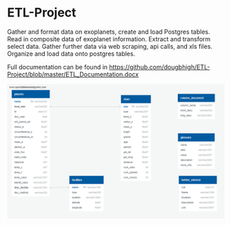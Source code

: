 # ETL-Project

Gather and format data on exoplanets, create and load Postgres tables.
  Read in composite data of exoplanet information.
  Extract and transform select data.
  Gather further data via web scraping, api calls, and xls files.
  Organize and load data onto postgres tables.

Full documentation can be found in https://github.com/dougbhigh/ETL-Project/blob/master/ETL_Documentation.docx

![alt text](https://github.com/dougbhigh/ETL-Project/blob/master/images/planetary_db_ERD.png)
